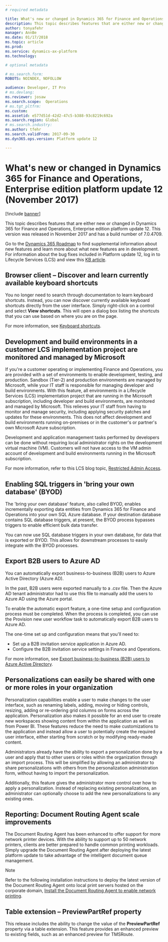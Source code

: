 ```yaml
---
# required metadata

title: What's new or changed in Dynamics 365 for Finance and Operations, Enterprise edition platform update 12 (November 2017)
description: This topic describes features that are either new or changed in Dynamics 365 for Finance and Operations, Enterprise edition platform update 12. This version was released in November 2017.
author: tonyafehr
manager: AnnBe
ms.date: 01/17/2018
ms.topic: article
ms.prod: 
ms.service: dynamics-ax-platform
ms.technology: 

# optional metadata

# ms.search.form: 
ROBOTS: NOINDEX, NOFOLLOW 

audience: Developer, IT Pro
# ms.devlang: 
ms.reviewer: josaw
ms.search.scope:  Operations
# ms.tgt_pltfrm: 
ms.custom: 
ms.assetid: e577d51d-42d2-47c5-b388-93c8219c692a
ms.search.region: Global
# ms.search.industry: 
ms.author: tfehr
ms.search.validFrom: 2017-09-30 
ms.dyn365.ops.version: Platform update 12 

---
```


# What's new or changed in Dynamics 365 for Finance and Operations, Enterprise edition platform update 12 (November 2017)

[!include [banner](../includes/banner.md)]

This topic describes features that are either new or changed in Dynamics 365 for Finance and Operations, Enterprise edition platform update 12. This version was released in November 2017 and has a build number of 7.0.4709.

Go to the [Dynamics 365 Roadmap](https://roadmap.dynamics.com/) to find supplemental information about new features and learn more about what new features are in development. For information about the bug fixes included in Platform update 12, log in to Lifecycle Services (LCS) and view this [KB article](https://go.microsoft.com/fwlink/?linkid=863949).

## Browser client – Discover and learn currently available keyboard shortcuts

You no longer need to search through documentation to learn keyboard shortcuts. Instead, you can now discover currently available keyboard shortcuts directly from the user interface. Simply right-click on a control and select **View shortcuts**. This will open a dialog box listing the shortcuts that you can use based on where you are on the page. 

For more information, see [Keyboard shortcuts](shortcut-keys.md).

## Development and build environments in a customer LCS implementation project are monitored and managed by Microsoft

If you're a customer operating or implementing Finance and Operations, you are provided with a set of environments to enable development, testing, and production. Sandbox (Tier-2) and production environments are managed by Microsoft, while your IT staff is responsible for managing developer and build environments. With this feature, all environments in a Lifecycle Services (LCS) implementation project that are running in the Microsoft subscription, including developer and build environments, are monitored and managed by Microsoft. This relieves your IT staff from having to monitor and manage security, including applying security patches and updates for these environments. This does not affect development and build environments running on-premises or in the customer's or partner's own Microsoft Azure subscription.

Development and application management tasks performed by developers can be done without requiring local administrator rights on the development virtual machine (VM). Customers will not have access to the VM admin account of development and build environments running in the Microsoft subscription.

For more information, refer to this LCS blog topic, [Restricted Admin Access](https://blogs.msdn.microsoft.com/lcs/2017/10/31/restricted-admin-access-with-platform-12-updates/).

## Enabling SQL triggers in 'bring your own database' (BYOD)

The 'bring your own database' feature, also called BYOD, enables incrementally exporting data entities from Dynamics 365 for Finance and Operations into your own SQL Azure database. If your destination database contains SQL database triggers, at present, the BYOD process bypasses triggers to enable efficient bulk data transfer.

You can now use SQL database triggers in your own database, for data that is exported or BYOD. This allows for downstream processes to easily integrate with the BYOD processes.

## Export B2B users to Azure AD

You can automatically export business-to-business (B2B) users to Azure Active Directory (Azure AD).

In the past, B2B users were exported manually to a .csv file. Then the Azure AD tenant administrator had to use this file to manually add the users to Azure AD using the Azure portal.

To enable the automatic export feature, a one-time setup and configuration process must be completed. When the process is completed, you can use the Provision new user workflow task to automatically export B2B users to Azure AD.

The one-time set up and configuration means that you'll need to:

- Set up a B2B invitation service application in Azure AD.
- Configure the B2B invitation service settings in Finance and Operations.

For more information, see [Export business-to-business (B2B) users to Azure Active Directory](../../dev-itpro/sysadmin/implement-b2b.md).

## Personalizations can easily be shared with one or more roles in your organization

Personalization capabilities enable a user to make changes to the user interface, such as renaming labels, adding, moving or hiding controls, resizing, adding or re-ordering grid columns on forms across the application. Personalization also makes it possible for an end user to create new workspaces showing content from within the application as well as from Power BI. These features reduce the need to make customizations to the application and instead allow a user to potentially create the required user interface, either starting from scratch or by modifying ready-made content.

Administrators already have the ability to export a personalization done by a user and apply that to other users or roles within the organization through an import process. This will be simplified by allowing an administrator to share personalizations with others from the personalization administration form, without having to import the personalization.

Additionally, this feature gives the administrator more control over how to apply a personalization. Instead of replacing existing personalizations, an administrator can optionally choose to add the new personalizations to any existing ones.

## Reporting: Document Routing Agent scale improvements

The Document Routing Agent has been enhanced to offer support for more network printer devices. With the ability to support up to 50 network printers, clients are better prepared to handle common printing workloads. Simply upgrade the Document Routing Agent after deploying the latest platform update to take advantage of the intelligent document queue management.

> [!NOTE]
> Refer to the following installation instructions to deploy the latest version of the Document Routing Agent onto local print servers hosted on the corporate domain, [Install the Document Routing Agent to enable network printing](../../dev-itpro/analytics/install-document-routing-agent.md).

## Table extension – PreviewPartRef property

This release includes the ability to change the value of the **PreviewPartRef** property via a table extension. This feature provides an enhanced preview to existing fields, such as an enhanced preview for TMSRoute.

